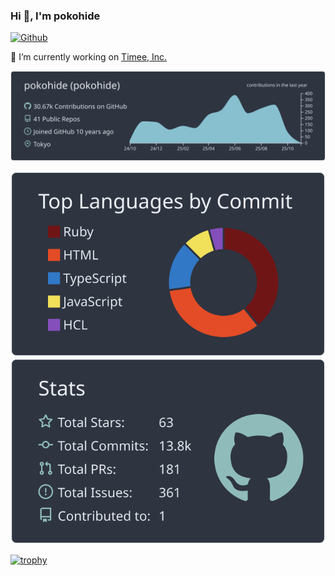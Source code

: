 ### Hi 👋, I'm pokohide

[![Github](https://img.shields.io/github/followers/pokohide?label=Follow&style=social)](https://github.com/pokohide)

🔭 I’m currently working on [Timee, Inc.](https://timee.co.jp/)

[![](https://raw.githubusercontent.com/pokohide/pokohide/main/profile-summary-card-output/nord_dark/0-profile-details.svg)](https://github.com/vn7n24fzkq/github-profile-summary-cards)

[![](https://raw.githubusercontent.com/pokohide/pokohide/main/profile-summary-card-output/nord_dark/2-most-commit-language.svg)](https://github.com/vn7n24fzkq/github-profile-summary-cards)  [![](https://raw.githubusercontent.com/pokohide/pokohide/main/profile-summary-card-output/nord_dark/3-stats.svg)](https://github.com/vn7n24fzkq/github-profile-summary-cards)

[![trophy](https://github-profile-trophy.vercel.app/?username=pokohide&title=MultiLanguage,Commits,Issues,PullRequest,Experience,Stars,Repositories,Followers&theme=gruvbox)](https://github.com/pokohide)
